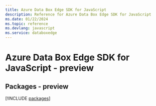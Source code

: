 ```yaml
---
title: Azure Data Box Edge SDK for JavaScript
description: Reference for Azure Data Box Edge SDK for JavaScript
ms.date: 01/22/2024
ms.topic: reference
ms.devlang: javascript
ms.service: databoxedge
---
```

# Azure Data Box Edge SDK for JavaScript - preview
## Packages - preview
[!INCLUDE [packages](data-box-edge-index.md)]